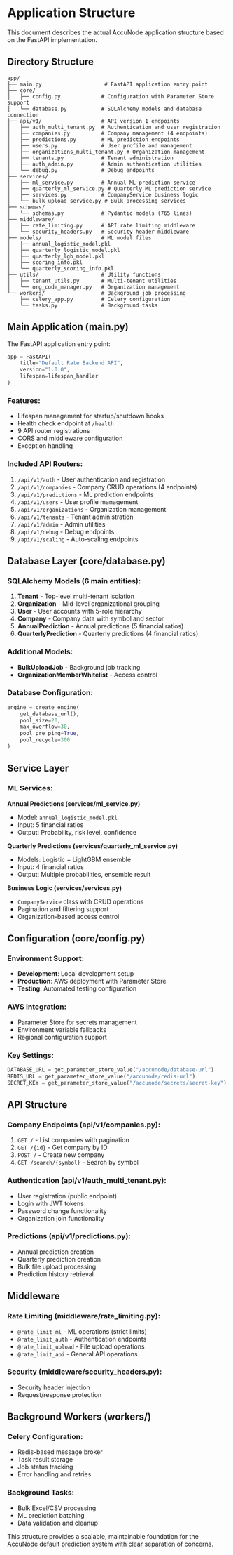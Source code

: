 # Application Structure

This document describes the actual AccuNode application structure based on the FastAPI implementation.

## Directory Structure

```
app/
├── main.py                    # FastAPI application entry point
├── core/
│   ├── config.py             # Configuration with Parameter Store support  
│   └── database.py           # SQLAlchemy models and database connection
├── api/v1/                   # API version 1 endpoints
│   ├── auth_multi_tenant.py  # Authentication and user registration
│   ├── companies.py          # Company management (4 endpoints)
│   ├── predictions.py        # ML prediction endpoints
│   ├── users.py              # User profile and management
│   ├── organizations_multi_tenant.py # Organization management
│   ├── tenants.py            # Tenant administration
│   ├── auth_admin.py         # Admin authentication utilities
│   └── debug.py              # Debug endpoints
├── services/
│   ├── ml_service.py         # Annual ML prediction service
│   ├── quarterly_ml_service.py # Quarterly ML prediction service
│   ├── services.py           # CompanyService business logic
│   └── bulk_upload_service.py # Bulk processing services
├── schemas/
│   └── schemas.py            # Pydantic models (765 lines)
├── middleware/
│   ├── rate_limiting.py      # API rate limiting middleware
│   └── security_headers.py   # Security header middleware
├── models/                   # ML model files
│   ├── annual_logistic_model.pkl
│   ├── quarterly_logistic_model.pkl
│   ├── quarterly_lgb_model.pkl
│   ├── scoring_info.pkl
│   └── quarterly_scoring_info.pkl
├── utils/                    # Utility functions
│   ├── tenant_utils.py       # Multi-tenant utilities
│   └── org_code_manager.py   # Organization management
└── workers/                  # Background job processing
    ├── celery_app.py         # Celery configuration
    └── tasks.py              # Background tasks
```

## Main Application (main.py)

The FastAPI application entry point:

```python
app = FastAPI(
    title="Default Rate Backend API", 
    version="1.0.0",
    lifespan=lifespan_handler
)
```

### Features:
- Lifespan management for startup/shutdown hooks
- Health check endpoint at `/health`
- 9 API router registrations
- CORS and middleware configuration
- Exception handling

### Included API Routers:
1. `/api/v1/auth` - User authentication and registration
2. `/api/v1/companies` - Company CRUD operations (4 endpoints)
3. `/api/v1/predictions` - ML prediction endpoints
4. `/api/v1/users` - User profile management
5. `/api/v1/organizations` - Organization management
6. `/api/v1/tenants` - Tenant administration
7. `/api/v1/admin` - Admin utilities
8. `/api/v1/debug` - Debug endpoints
9. `/api/v1/scaling` - Auto-scaling endpoints

## Database Layer (core/database.py)

### SQLAlchemy Models (6 main entities):

1. **Tenant** - Top-level multi-tenant isolation
2. **Organization** - Mid-level organizational grouping  
3. **User** - User accounts with 5-role hierarchy
4. **Company** - Company data with symbol and sector
5. **AnnualPrediction** - Annual predictions (5 financial ratios)
6. **QuarterlyPrediction** - Quarterly predictions (4 financial ratios)

### Additional Models:
- **BulkUploadJob** - Background job tracking
- **OrganizationMemberWhitelist** - Access control

### Database Configuration:
```python
engine = create_engine(
    get_database_url(),
    pool_size=20,
    max_overflow=30, 
    pool_pre_ping=True,
    pool_recycle=300
)
```

## Service Layer

### ML Services:

**Annual Predictions (services/ml_service.py)**
- Model: `annual_logistic_model.pkl`
- Input: 5 financial ratios
- Output: Probability, risk level, confidence

**Quarterly Predictions (services/quarterly_ml_service.py)**  
- Models: Logistic + LightGBM ensemble
- Input: 4 financial ratios
- Output: Multiple probabilities, ensemble result

**Business Logic (services/services.py)**
- `CompanyService` class with CRUD operations
- Pagination and filtering support
- Organization-based access control

## Configuration (core/config.py)

### Environment Support:
- **Development**: Local development setup
- **Production**: AWS deployment with Parameter Store
- **Testing**: Automated testing configuration

### AWS Integration:
- Parameter Store for secrets management
- Environment variable fallbacks
- Regional configuration support

### Key Settings:
```python
DATABASE_URL = get_parameter_store_value("/accunode/database-url")
REDIS_URL = get_parameter_store_value("/accunode/redis-url") 
SECRET_KEY = get_parameter_store_value("/accunode/secrets/secret-key")
```

## API Structure

### Company Endpoints (api/v1/companies.py):
1. `GET /` - List companies with pagination
2. `GET /{id}` - Get company by ID
3. `POST /` - Create new company  
4. `GET /search/{symbol}` - Search by symbol

### Authentication (api/v1/auth_multi_tenant.py):
- User registration (public endpoint)
- Login with JWT tokens
- Password change functionality
- Organization join functionality

### Predictions (api/v1/predictions.py):
- Annual prediction creation
- Quarterly prediction creation
- Bulk file upload processing
- Prediction history retrieval

## Middleware

### Rate Limiting (middleware/rate_limiting.py):
- `@rate_limit_ml` - ML operations (strict limits)
- `@rate_limit_auth` - Authentication endpoints
- `@rate_limit_upload` - File upload operations
- `@rate_limit_api` - General API operations

### Security (middleware/security_headers.py):
- Security header injection
- Request/response protection

## Background Workers (workers/)

### Celery Configuration:
- Redis-based message broker
- Task result storage
- Job status tracking
- Error handling and retries

### Background Tasks:
- Bulk Excel/CSV processing
- ML prediction batching
- Data validation and cleanup

This structure provides a scalable, maintainable foundation for the AccuNode default prediction system with clear separation of concerns.
